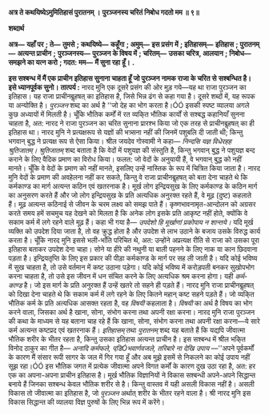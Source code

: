 **अत्र ते कथयिष्येऽमुमितिहासं पुरातनम् ।** **पुरञ्जनस्य चरितं निबोध गदतो मम ॥ ९॥** 

**शब्दार्थ** 

**अत्र—** **यहाँ पर** **; ते—** **तुमसे** **; कथयिष्ये—** **कहूँगा** **; अमुम्—** **इस प्रसंग में** **; इतिहासम्—** **इतिहास** **; पुरातनम्—** **अत्यन्त प्राचीन** **;** **पुरञ्जनस्य—** **पुरञ्जन के विषय में** **; चरितम्—** **उसका चरित्र, आलयान** **; निबोध—** **समझने का यत्न करो** **; गदत: मम—** **मैं सुना रहा** **हूँ।** **.** 

**इस सश्बन्ध में मैं एक प्राचीन इतिहास सुनाना चाहता हूँ जो पुरञ्जन नामक राजा के चरित से** **सश्बन्धित है। इसे ध्यानपूर्वक सुनो।** **तात्पर्य :** नारद मुनि एक दूसरे प्रसंग की ओर मुड़ गये—यह था राजा पुरञ्जन का इतिहास। यह राजा प्राचीनबॢहषत् का इतिहास है, जिसे भिन्न ढंग से कहा गया है। दूसरे शब्दों में, यह रूपक या अन्योक्ति है। *पुरञ्जन* शब्द का अर्थ है ''जो देह का भोग करता है।ÓÓ इसकी स्पष्ट व्यालया अगले कुछ अध्यायों में मिलती है। चूँकि भौतिक कर्मों में रत व्यकि्त भौतिक कार्यों से सश्बद्ध कहानियाँ सुनना चाहता है, अत: नारद ने राजा पुरञ्जन का चरित सुनाना प्रारश्भ किया जो एक तरह से प्राचीनबॢहषत् का ही इतिहास था। नारद मुनि ने प्रत्यक्षरूप से यज्ञों की भत्र्सना नहीं की जिनमें पशुबलि दी जाती थी; किन्तु भगवान् बुद्ध ने प्रत्यक्ष रूप से ऐसा किया। श्रील जयदेव गोस्वामी ने कहा— *निन्दसि यज्ञ* *विधेरहह श्रुतिजातम्। श्रुतिजातम्* शब्द बताता है कि वेदों में पशुयज्ञ की संस्तुति है, किन्तु भगवान् बुद्ध ने पशुयज्ञ बन्द कराने के लिए वैदिक प्रमाण का विरोध किया। फलत: जो वेदों के अनुयायी हैं, वे भगवान् बुद्ध को नहीं मानते। चूँकि वे वेदों के प्रमाण को नहीं मानते, इसलिए उन्हें नास्तिक के रूप में चित्रित किया जाता है। नारद मुनि वेदों के प्रमाण की अवहेलना नहीं कर सकते, किन्तु वे राजा प्राचीनबॢहषत् को बता देना चाहते थे कि कर्मकाण्ड का मार्ग अत्यन्त कठिन एवं खतरनाक है। मूर्ख लोग इन्द्रियसुख के लिए कर्मकाण्ड के कठिन मार्ग का अनुसरण करते हैं और जो लोग इन्द्रियसुख के प्रति अत्यधिक अनुरक्त रहते हैं, वे मूढ़ (दुष्ट) कहलाते हैं। मूढ़ अत्यन्त कठिनाई से जीवन के चरम लक्ष्य को समझ पाते हैं। कृष्णभावनामृत-आन्दोलन को अग्रसर करते समय हमें सचमुच यह देखने को मिलता है कि अनेक लोग इसके प्रति आकृष्ट नहीं होते, क्योंकि वे सकाम कर्म में लगे रहने वाले मूढ़ हैं। कहा भी गया है— *उपदेशो हि मूर्खाणां प्रकोपाय न शान्तये।* यदि मूर्ख व्यक्ति को उपदेश दिया जाता है, तो वह क्रुद्ध होता है और उपदेश से लाभ उठाने के बजाय उसके विरुद्ध कार्य करता है। चूँकि नारद मुनि इससे भली-भाँति परिचित थे, अत: उन्होंने अप्रत्यक्ष रीति से राजा को उसका पूरा इतिहास बताकर उपदेश देना चाहा। सोने या हीरे की नथुनी या बाली पहनने के लिए नाक या कान छिदवाना पड़ता है। इन्द्रियतृप्ति के लिए इस प्रकार की पीड़ा कर्मकाण्ड के मार्ग पर सह ली जाती है। यदि कोई भविष्य में सुख चाहता है, तो उसे वर्तमान में कष्ट उठाना पड़ेगा। यदि कोई भविष्य में करोड़पती बनकर सुखोपभोग करना चाहता है, तो उसे इस जीवन में धन संचित करने के लिए अत्यधिक श्रम करना होगा। यही *कर्म-काण्ड* है। जो इस मार्ग के प्रति अनुरक्त हैं उन्हें खतरे तो सहने ही पड़ते हैं। नारद मुनि राजा प्राचीनबॢहषत् को दिखा देना चाहते थे कि सकाम कर्म में लगे रहने के लिए कितने महान् कष्ट सहने पड़ते हैं। जो व्यकि्त भौतिक कर्म के प्रति अत्यधिक आसक्त रहता है, वह *विषयी* कहलाता है। *विषयी* का अर्थ है विषय का भोग करने वाला, जिसका अर्थ है खाना, सोना, संभोग करना तथा अपनी रक्षा करना। नारद मुनि राजा पुरञ्जन की कथा के माध्यम से यह बताना चाह रहे हैं कि खाना, सोना, संभोग करना तथा अपनी रक्षा करना—ये सारे कर्म अत्यन्त कष्टप्रद एवं खतरनाक हैं। *इतिहासम्* तथा *पुरातनम्* शब्द यह बताते हैं कि यद्यपि जीवात्मा भौतिक शरीर के भीतर रहता है, किन्तु उसका इतिहास अत्यन्त प्राचीन है। इस सश्बन्ध में श्रील भकि्त विनोद ठाकुर का गीत है— *अनादि कर्मफले, पडि़Óभवार्णवजले, तरिबारे ना देखि उपाय* —''अपने पूर्वकर्मों के कारण मैं संसार रूपी सागर के जल में गिर गया हूँ और अब मुझे इसमें से निकलने का कोई उपाय नहीं सूझ रहा।ÓÓ इस भौतिक जगत में प्रत्येक जीवात्मा अपने विगत कर्मों के कारण दुख उठा रहा है, अत: हर एक का अपना-अपना प्राचीन इतिहास है। मूर्ख भौतिक विज्ञानियों ने विकास सश्बन्धी अपने-अपने सिद्धान्त बनाये हैं जिनका सश्बन्ध केवल भौतिक शरीर से है। किन्तु वास्तव में यही असली विकास नहीं है। असली विकास तो जीवात्मा का इतिहास है, जो *पुरञ्जन* अर्थात् शरीर के भीतर रहने वाला है। श्री नारद मुनि इस विकास सिद्धान्त की व्यालया विज्ञ पुरुषों के लिए भिन्न रूप में करेंगे।  